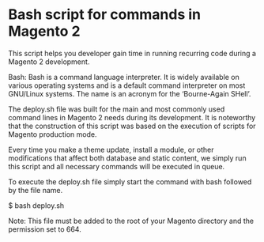 # Bash script for commands in Magento 2

This script helps you developer gain time in running recurring code during a Magento 2 development.

Bash: Bash is a command language interpreter. It is widely available on various operating systems and is a default command interpreter on most GNU/Linux systems. The name is an acronym for the ‘Bourne-Again SHell’.

The deploy.sh file was built for the main and most commonly used command lines in Magento 2 needs during its development. It is noteworthy that the construction of this script was based on the execution of scripts for Magento production mode.

Every time you make a theme update, install a module, or other modifications that affect both database and static content, we simply run this script and all necessary commands will be executed in queue.

To execute the deploy.sh file simply start the command with bash followed by the file name.

$ bash deploy.sh

Note: This file must be added to the root of your Magento directory and the permission set to 664.
